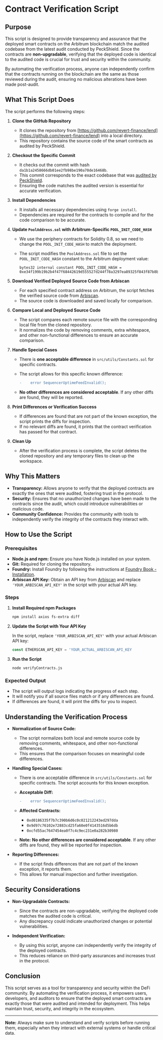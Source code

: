 # Contract Verification Script

## Purpose

This script is designed to provide transparency and assurance that the deployed smart contracts on the Arbitrum blockchain match the audited codebase from the latest audit conducted by PeckShield. Since the contracts are **non-upgradable**, verifying that the deployed code is identical to the audited code is crucial for trust and security within the community.

By automating the verification process, anyone can independently confirm that the contracts running on the blockchain are the same as those reviewed during the audit, ensuring no malicious alterations have been made post-audit.

## What This Script Does

The script performs the following steps:

1. **Clone the GitHub Repository**

   - It clones the repository from [https://github.com/revert-finance/lend](https://github.com/revert-finance/lend) into a local directory.
   - This repository contains the source code of the smart contracts as audited by PeckShield.

2. **Checkout the Specific Commit**

   - It checks out the commit with hash `da1b1a2458666db01ee2fb98be190a70de16468b`.
   - This commit corresponds to the exact codebase that was [audited by PeckShield](https://github.com/peckshield/publications/blob/master/audit_reports/PeckShield-Audit-Report-Revert-Lend-v1.0.pdf).
   - Ensuring the code matches the audited version is essential for accurate verification.

3. **Install Dependencies**

   - It installs all necessary dependencies using `forge install`.
   - Dependencies are required for the contracts to compile and for the code comparison to be accurate.

4. **Update `PoolAddress.sol` with Arbitrum-Specific `POOL_INIT_CODE_HASH`**

   - We use the periphery contracts for Solidity 0.8, so we need to change the `POOL_INIT_CODE_HASH` to match the deployment.
   - The script modifies the `PoolAddress.sol` file to set the `POOL_INIT_CODE_HASH` constant to the Arbitrum deployment value:

     ```solidity
     bytes32 internal constant POOL_INIT_CODE_HASH = 0xe34f199b19b2b4f47f68442619d555527d244f78a3297ea89325f843f87b8b54;
     ```

5. **Download Verified Deployed Source Code from Arbiscan**

   - For each specified contract address on Arbitrum, the script fetches the verified source code from [Arbiscan](https://arbiscan.io/).
   - The source code is downloaded and saved locally for comparison.

6. **Compare Local and Deployed Source Code**

   - The script compares each remote source file with the corresponding local file from the cloned repository.
   - It normalizes the code by removing comments, extra whitespace, and other non-functional differences to ensure an accurate comparison.

7. **Handle Special Cases**

   - There is **one acceptable difference** in `src/utils/Constants.sol` for specific contracts.
   - The script allows for this specific known difference:

     ```diff
     -    error SequencerUptimeFeedInvalid();
     ```

   - **No other differences are considered acceptable**. If any other diffs are found, they will be reported.

8. **Print Differences or Verification Success**

   - If differences are found that are not part of the known exception, the script prints the diffs for inspection.
   - If no relevant diffs are found, it prints that the contract verification has passed for that contract.

9. **Clean Up**

   - After the verification process is complete, the script deletes the cloned repository and any temporary files to clean up the workspace.

## Why This Matters

- **Transparency:** Allows anyone to verify that the deployed contracts are exactly the ones that were audited, fostering trust in the protocol.
- **Security:** Ensures that no unauthorized changes have been made to the contracts since the audit, which could introduce vulnerabilities or malicious code.
- **Community Confidence:** Provides the community with tools to independently verify the integrity of the contracts they interact with.

## How to Use the Script

### Prerequisites

- **Node.js and npm:** Ensure you have Node.js installed on your system.
- **Git:** Required for cloning the repository.
- **Foundry:** Install Foundry by following the instructions at [Foundry Book - Installation](https://book.getfoundry.sh/getting-started/installation).
- **Arbiscan API Key:** Obtain an API key from [Arbiscan](https://arbiscan.io/myapikey) and replace `'YOUR_ARBISCAN_API_KEY'` in the script with your actual API key.

### Steps

1. **Install Required npm Packages**

   ```bash
   npm install axios fs-extra diff

2. **Update the Script with Your API Key**

   In the script, replace `'YOUR_ARBISCAN_API_KEY'` with your actual Arbiscan API key:

   ```javascript
   const ETHERSCAN_API_KEY = 'YOUR_ACTUAL_ARBISCAN_API_KEY

3. **Run the Script**

   ```bash
   node verifyContracts.js

### Expected Output

- The script will output logs indicating the progress of each step.
- It will notify you if all source files match or if any differences are found.
- If differences are found, it will print the diffs for you to inspect.


## Understanding the Verification Process

- **Normalization of Source Code:**

  - The script normalizes both local and remote source code by removing comments, whitespace, and other non-functional differences.
  - This ensures that the comparison focuses on meaningful code differences.

- **Handling Special Cases:**

  - There is one acceptable difference in `src/utils/Constants.sol` for specific contracts. The script accounts for this known exception.

  - **Acceptable Diff:**

    ```diff
    -    error SequencerUptimeFeedInvalid();
    ```

  - **Affected Contracts:**

    - `0xd0186335f7b7c390b6d6c0c021212243ed297dda`
    - `0x9d97c76102e72883cd25fa60e0f4143516d5b6db`
    - `0xcfd55ac7647454ea0f7c4c9ec231e0a282b30980`

  - **Note:** **No other differences are considered acceptable**. If any other diffs are found, they will be reported for inspection.

- **Reporting Differences:**

  - If the script finds differences that are not part of the known exception, it reports them.
  - This allows for manual inspection and further investigation.

## Security Considerations

- **Non-Upgradable Contracts:**

  - Since the contracts are non-upgradable, verifying the deployed code matches the audited code is critical.
  - Any discrepancy could indicate unauthorized changes or potential vulnerabilities.

- **Independent Verification:**

  - By using this script, anyone can independently verify the integrity of the deployed contracts.
  - This reduces reliance on third-party assurances and increases trust in the protocol.

## Conclusion

This script serves as a tool for transparency and security within the DeFi community. By automating the verification process, it empowers users, developers, and auditors to ensure that the deployed smart contracts are exactly those that were audited and intended for deployment. This helps maintain trust, security, and integrity in the ecosystem.

---

**Note:** Always make sure to understand and verify scripts before running them, especially when they interact with external systems or handle critical data.
